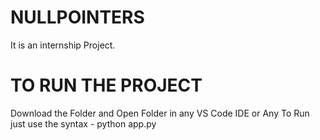 # NULLPOINTERS
It is an internship Project.
# TO RUN THE PROJECT
Download the Folder and Open Folder in any VS Code IDE or Any
To Run just use the syntax - python app.py
